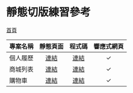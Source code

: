 # 靜態切版練習參考

[首頁](https://weixuan-tiab.github.io/TIAB_project/)

| 專案名稱 | 靜態頁面 | 程式碼 | 響應式網頁 |
| :-- | :--: | :--: | :--: |
| 個人履歷 | [連結](https://weixuan-tiab.github.io/TIAB_project/my_resume/) | [連結](./docs/my_resume/) | ✓ |
| 商城列表 | [連結](https://weixuan-tiab.github.io/TIAB_project/pet-product/) | [連結](./docs/pet-product/) | ✓ |
| 購物車 | [連結](https://weixuan-tiab.github.io/TIAB_project/pet-cart/) | [連結](./docs/pet-cart/) | ✓ |
